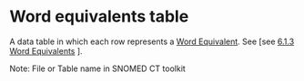 # Word equivalents table

A data table in which each row represents a [Word Equivalent](https://confluence.ihtsdotools.org/display/DOCGLOSS/Word+Equivalent). See \[see [6.1.3 Word Equivalents](pages/createpage.action) ].

Note: File or Table name in SNOMED CT toolkit
